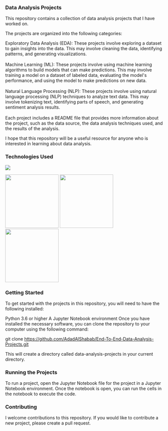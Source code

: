 ### Data Analysis Projects
This repository contains a collection of data analysis projects that I have worked on.

The projects are organized into the following categories:

Exploratory Data Analysis (EDA): These projects involve exploring a dataset to gain insights into the data. This may involve cleaning the data, identifying patterns, and generating visualizations.</br></br>
Machine Learning (ML): These projects involve using machine learning algorithms to build models that can make predictions. This may involve training a model on a dataset of labeled data, evaluating the model's performance, and using the model to make predictions on new data.</br></br>
Natural Language Processing (NLP): These projects involve using natural language processing (NLP) techniques to analyze text data. This may involve tokenizing text, identifying parts of speech, and generating sentiment analysis results.</br></br>
Each project includes a README file that provides more information about the project, such as the data source, the data analysis techniques used, and the results of the analysis.</br>

I hope that this repository will be a useful resource for anyone who is interested in learning about data analysis.
### Technologies Used  
![](https://forthebadge.com/images/badges/made-with-python.svg) 

<img target="_blank" src="https://raw.githubusercontent.com/scikit-learn/scikit-learn/main/doc/logos/scikit-learn-logo.png" width=170>
<img target="_blank" src="https://github.com/ditikrushna/End-to-End-Diabetes-Prediction-Application-Using-Machine-Learning/blob/master/Resource/numpy.png" width=170>
<img target="_blank" src="https://github.com/ditikrushna/End-to-End-Diabetes-Prediction-Application-Using-Machine-Learning/blob/master/Resource/pandas.jpeg" width=170>


### Getting Started
To get started with the projects in this repository, you will need to have the following installed:

Python 3.6 or higher
A Jupyter Notebook environment
Once you have installed the necessary software, you can clone the repository to your computer using the following command:

git clone https://github.com/AdadAlShabab/End-To-End-Data-Analysis-Projects.git

This will create a directory called data-analysis-projects in your current directory.

### Running the Projects
To run a project, open the Jupyter Notebook file for the project in a Jupyter Notebook environment. Once the notebook is open, you can run the cells in the notebook to execute the code.

### Contributing
I welcome contributions to this repository. If you would like to contribute a new project, please create a pull request.
